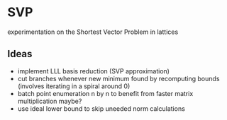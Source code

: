 # SVP

experimentation on the Shortest Vector Problem in lattices

## Ideas

- implement LLL basis reduction (SVP approximation)
- cut branches whenever new minimum found by recomputing bounds (involves iterating in a spiral around 0)
- batch point enumeration n by n to benefit from faster matrix multiplication maybe?
- use ideal lower bound to skip uneeded norm calculations